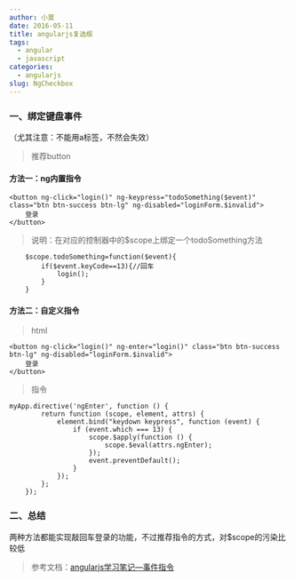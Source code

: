 ```yaml
---
author: 小莫
date: 2016-05-11
title: angularjs复选框
tags: 
  - angular
  - javascript
categories: 
  - angularjs
slug: NgCheckbox
---
```


<!--more-->

### 一、绑定键盘事件

（尤其注意：不能用a标签，不然会失效）
> 推荐button

#### 方法一：ng内置指令

```
<button ng-click="login()" ng-keypress="todoSomething($event)" class="btn btn-success btn-lg" ng-disabled="loginForm.$invalid">
    登录
</button>
```

> 说明：在对应的控制器中的$scope上绑定一个todoSomething方法

```
    $scope.todoSomething=function($event){
        if($event.keyCode==13){//回车
            login();
        }
    }
```

#### 方法二：自定义指令

> html

```
<button ng-click="login()" ng-enter="login()" class="btn btn-success btn-lg" ng-disabled="loginForm.$invalid">
    登录
</button>
```

> 指令

```
myApp.directive('ngEnter', function () {
        return function (scope, element, attrs) {
            element.bind("keydown keypress", function (event) {
                if (event.which === 13) {
                    scope.$apply(function () {
                        scope.$eval(attrs.ngEnter);
                    });
                    event.preventDefault();
                }
            });
        };
    });
```

### 二、总结

两种方法都能实现敲回车登录的功能，不过推荐指令的方式，对$scope的污染比较低

> 参考文档：[angularjs学习笔记—事件指令](https://segmentfault.com/a/1190000002634554#articleHeader8)
